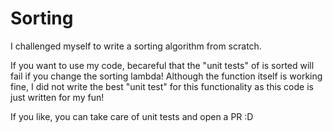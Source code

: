 # Sorting

I challenged myself to write a sorting algorithm from scratch.

If you want to use my code, becareful that the "unit tests" of is sorted will fail if you change the sorting lambda!
Although the function itself is working fine, I did not write the best "unit test" for this functionality as this code is just written for my fun!

If you like, you can take care of unit tests and open a PR :D

